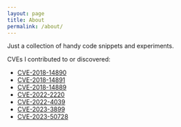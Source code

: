 ```yaml
---
layout: page
title: About
permalink: /about/
---
```


Just a collection of handy code snippets and experiments.

CVEs I contributed to or discovered:

* [CVE-2018-14890](https://support.vectra.ai/s/article/KB-VS-1166)
* [CVE-2018-14891](https://support.vectra.ai/s/article/KB-VS-1167)
* [CVE-2018-14889](https://support.vectra.ai/s/article/KB-VS-1165)
* [CVE-2022-2220](https://access.redhat.com/security/cve/cve-2022-2220)
* [CVE-2022-4039](https://access.redhat.com/security/cve/cve-2022-4039)
* [CVE-2023-3899](https://access.redhat.com/security/cve/CVE-2023-3899)
* [CVE-2023-50728](https://github.com/octokit/webhooks.js/security/advisories/GHSA-pwfr-8pq7-x9qv)
